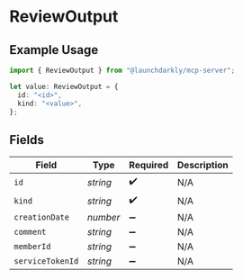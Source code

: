# ReviewOutput

## Example Usage

```typescript
import { ReviewOutput } from "@launchdarkly/mcp-server";

let value: ReviewOutput = {
  id: "<id>",
  kind: "<value>",
};
```

## Fields

| Field              | Type               | Required           | Description        |
| ------------------ | ------------------ | ------------------ | ------------------ |
| `id`               | *string*           | :heavy_check_mark: | N/A                |
| `kind`             | *string*           | :heavy_check_mark: | N/A                |
| `creationDate`     | *number*           | :heavy_minus_sign: | N/A                |
| `comment`          | *string*           | :heavy_minus_sign: | N/A                |
| `memberId`         | *string*           | :heavy_minus_sign: | N/A                |
| `serviceTokenId`   | *string*           | :heavy_minus_sign: | N/A                |